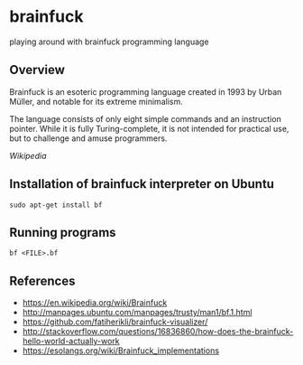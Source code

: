 # brainfuck
playing around with brainfuck programming language

Overview
--------

Brainfuck is an esoteric programming language created in 1993 by Urban Müller, and notable for its extreme minimalism.

The language consists of only eight simple commands and an instruction pointer. While it is fully Turing-complete, it is not intended for practical use, but to challenge and amuse programmers.

*Wikipedia*

Installation of brainfuck interpreter on Ubuntu
----------------------

```
sudo apt-get install bf
```

Running programs
----------------

```
bf <FILE>.bf
```

References
----------
- https://en.wikipedia.org/wiki/Brainfuck
- http://manpages.ubuntu.com/manpages/trusty/man1/bf.1.html
- https://github.com/fatiherikli/brainfuck-visualizer/
- http://stackoverflow.com/questions/16836860/how-does-the-brainfuck-hello-world-actually-work
- https://esolangs.org/wiki/Brainfuck_implementations
